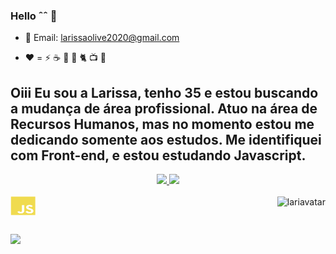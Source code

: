 ### Hello ˆˆ 👋


- 💬 Email: larissaolive2020@gmail.com


- ♥️ = ⚡ ☕ 🎼  🐾  🐈  📺  🌻 


## Oiii Eu sou a Larissa, tenho 35 e estou buscando a mudança de área profissional. Atuo na área de Recursos Humanos, mas no momento estou me dedicando somente aos estudos. Me identifiquei com Front-end, e estou estudando Javascript.
<div align="center">
  <a href="https://github.com/WhoisLari">
  <img height="180em" src="https://github-readme-stats.vercel.app/api?username=WhoisLari&show_icons=true&theme=dracula&include_all_commits=true&count_private=true"/>
  <img height="180em" src="https://github-readme-stats.vercel.app/api/top-langs/?username=WhoisLari&layout=compact&langs_count=7&theme=dracula"/>
</div>
<div style="display: inline_block"><br>
  <img align="center" alt="Lari-Js" height="30" width="40" src="https://raw.githubusercontent.com/devicons/devicon/master/icons/javascript/javascript-plain.svg">
  <img align="right" alt="lariavatar" src="https://user-images.githubusercontent.com/81597667/151427072-f2df9375-c7cd-4ce1-a97d-d093de9277cb.png">
</div>
  
  ##
 
<div> 
  <a href="https://instagram.com/lari.0live" target="_blank"><img src="https://img.shields.io/badge/-Instagram-%23E4405F?style=for-the-badge&logo=instagram&logoColor=white" target="_blank"></a>
 	
 
  
 
